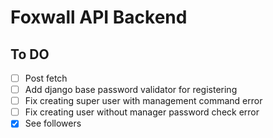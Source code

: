 # Foxwall API Backend


## To DO

- [ ] Post fetch
- [ ] Add django base password validator for registering
- [ ] Fix creating super user with management command error
- [ ] Fix creating user without manager password check error
- [x] See followers
